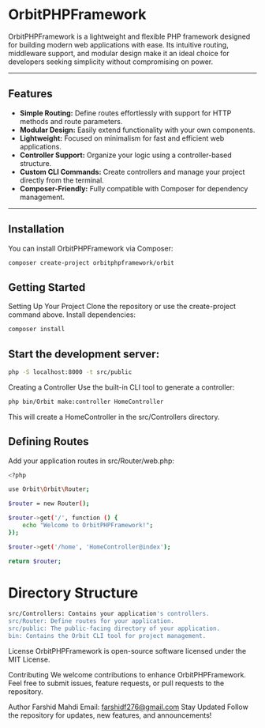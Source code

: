 # OrbitPHPFramework

OrbitPHPFramework is a lightweight and flexible PHP framework designed for building modern web applications with ease. Its intuitive routing, middleware support, and modular design make it an ideal choice for developers seeking simplicity without compromising on power.

---

## Features

- **Simple Routing:** Define routes effortlessly with support for HTTP methods and route parameters.
- **Modular Design:** Easily extend functionality with your own components.
- **Lightweight:** Focused on minimalism for fast and efficient web applications.
- **Controller Support:** Organize your logic using a controller-based structure.
- **Custom CLI Commands:** Create controllers and manage your project directly from the terminal.
- **Composer-Friendly:** Fully compatible with Composer for dependency management.

---

## Installation

You can install OrbitPHPFramework via Composer:

```bash
composer create-project orbitphpframework/orbit
```

## Getting Started

Setting Up Your Project
Clone the repository or use the create-project command above.
Install dependencies:

```bash
composer install
```
## Start the development server:

```bash
php -S localhost:8000 -t src/public
```

Creating a Controller
Use the built-in CLI tool to generate a controller:

```bash
php bin/Orbit make:controller HomeController
```

This will create a HomeController in the src/Controllers directory.

## Defining Routes
Add your application routes in src/Router/web.php:

```bash
<?php

use Orbit\Orbit\Router;

$router = new Router();

$router->get('/', function () {
    echo "Welcome to OrbitPHPFramework!";
});

$router->get('/home', 'HomeController@index');

return $router;
```

# Directory Structure
```bash
src/Controllers: Contains your application's controllers.
src/Router: Define routes for your application.
src/public: The public-facing directory of your application.
bin: Contains the Orbit CLI tool for project management.
```

License
OrbitPHPFramework is open-source software licensed under the MIT License.

Contributing
We welcome contributions to enhance OrbitPHPFramework. Feel free to submit issues, feature requests, or pull requests to the repository.

Author
Farshid Mahdi
Email: farshidf276@gmail.com
Stay Updated
Follow the repository for updates, new features, and announcements!